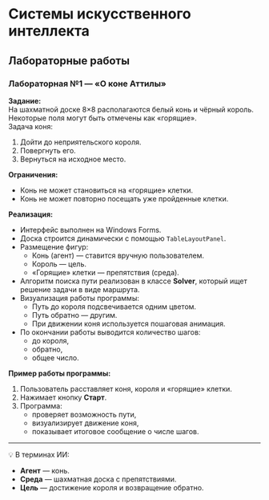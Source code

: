 # Системы искусственного интеллекта  
## Лабораторные работы  

### Лабораторная №1 — «О коне Аттилы»  

**Задание:**  
На шахматной доске 8×8 располагаются белый конь и чёрный король. Некоторые поля могут быть отмечены как «горящие».  
Задача коня:  
1. Дойти до неприятельского короля.  
2. Повергнуть его.  
3. Вернуться на исходное место.  

**Ограничения:**  
- Конь не может становиться на «горящие» клетки.  
- Конь не может повторно посещать уже пройденные клетки.  

**Реализация:**  
- Интерфейс выполнен на Windows Forms.  
- Доска строится динамически с помощью `TableLayoutPanel`.  
- Размещение фигур:  
  - Конь (агент) — ставится вручную пользователем.  
  - Король — цель.  
  - «Горящие» клетки — препятствия (среда).  
- Алгоритм поиска пути реализован в классе **Solver**, который ищет решение задачи в виде маршрута.  
- Визуализация работы программы:  
  - Путь до короля подсвечивается одним цветом.  
  - Путь обратно — другим.  
  - При движении коня используется пошаговая анимация.  
- По окончании работы выводится количество шагов:  
  - до короля,  
  - обратно,  
  - общее число.  

**Пример работы программы:**  
1. Пользователь расставляет коня, короля и «горящие» клетки.  
2. Нажимает кнопку **Старт**.  
3. Программа:  
   - проверяет возможность пути,  
   - визуализирует движение коня,  
   - показывает итоговое сообщение о числе шагов.  

---

💡 В терминах ИИ:  
- **Агент** — конь.  
- **Среда** — шахматная доска с препятствиями.  
- **Цель** — достижение короля и возвращение обратно.  
